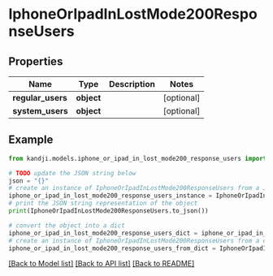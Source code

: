 # IphoneOrIpadInLostMode200ResponseUsers


## Properties

Name | Type | Description | Notes
------------ | ------------- | ------------- | -------------
**regular_users** | **object** |  | [optional] 
**system_users** | **object** |  | [optional] 

## Example

```python
from kandji.models.iphone_or_ipad_in_lost_mode200_response_users import IphoneOrIpadInLostMode200ResponseUsers

# TODO update the JSON string below
json = "{}"
# create an instance of IphoneOrIpadInLostMode200ResponseUsers from a JSON string
iphone_or_ipad_in_lost_mode200_response_users_instance = IphoneOrIpadInLostMode200ResponseUsers.from_json(json)
# print the JSON string representation of the object
print(IphoneOrIpadInLostMode200ResponseUsers.to_json())

# convert the object into a dict
iphone_or_ipad_in_lost_mode200_response_users_dict = iphone_or_ipad_in_lost_mode200_response_users_instance.to_dict()
# create an instance of IphoneOrIpadInLostMode200ResponseUsers from a dict
iphone_or_ipad_in_lost_mode200_response_users_from_dict = IphoneOrIpadInLostMode200ResponseUsers.from_dict(iphone_or_ipad_in_lost_mode200_response_users_dict)
```
[[Back to Model list]](../README.md#documentation-for-models) [[Back to API list]](../README.md#documentation-for-api-endpoints) [[Back to README]](../README.md)


